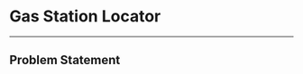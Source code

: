# Gas Station Locator           
 ------------------------------------------------------------------------------------------------------------------------------------------------------------------
 
 
 
 ## Problem Statement
